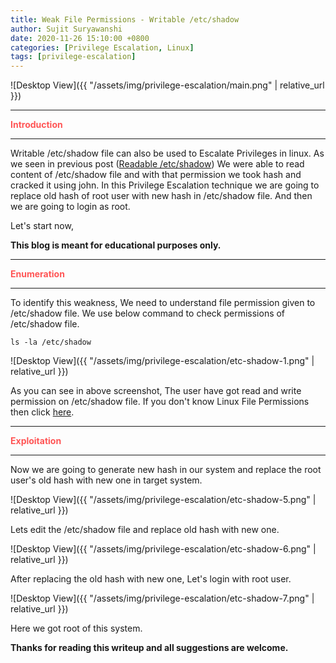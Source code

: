 ```yaml
---
title: Weak File Permissions - Writable /etc/shadow
author: Sujit Suryawanshi
date: 2020-11-26 15:10:00 +0800
categories: [Privilege Escalation, Linux]
tags: [privilege-escalation]
---
```


![Desktop View]({{ "/assets/img/privilege-escalation/main.png" | relative_url }})

---

<strong><span style="color:#ff5555">Introduction</span></strong>

---

Writable /etc/shadow file can also be used to Escalate Privileges in linux. As we seen in previous post ([Readable /etc/shadow](https://www.codeh4ck3r.xyz/posts/weak-file-permissions-1/)) We were able to read content of /etc/shadow file and with that permission we took hash and cracked it using john.
In this Privilege Escalation technique we are going to replace old hash of root user with new hash in /etc/shadow file.
And then we are going to login as root.

Let's start now,

**This blog is meant for educational purposes only.**

---

<strong><span style="color:#ff5555">Enumeration</span></strong>

---

To identify this weakness, We need to understand file permission given to /etc/shadow file.
We use below command to check permissions of /etc/shadow file.

```
ls -la /etc/shadow
```

![Desktop View]({{ "/assets/img/privilege-escalation/etc-shadow-1.png" | relative_url }})

As you can see in above screenshot, The user have got read and write permission on /etc/shadow file. If you don't know Linux File Permissions then click [here](https://www.linux.com/training-tutorials/understanding-linux-file-permissions/).

---

<strong><span style="color:#ff5555">Exploitation</span></strong>

---

Now we are going to generate new hash in our system and replace the root user's old hash with new one in target system.

![Desktop View]({{ "/assets/img/privilege-escalation/etc-shadow-5.png" | relative_url }})

Lets edit the /etc/shadow file and replace old hash with new one.

![Desktop View]({{ "/assets/img/privilege-escalation/etc-shadow-6.png" | relative_url }})

After replacing the old hash with new one, Let's login with root user.

![Desktop View]({{ "/assets/img/privilege-escalation/etc-shadow-7.png" | relative_url }})

Here we got root of this system.

**Thanks for reading this writeup and all suggestions are welcome.**
